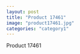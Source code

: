 ```yaml
---
layout: post
title: "Product 17461"
image: "product17461.jpg"
categories: "category1"
---
```

Product 17461

